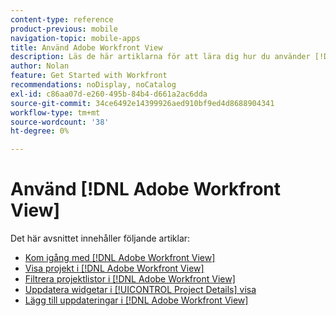```yaml
---
content-type: reference
product-previous: mobile
navigation-topic: mobile-apps
title: Använd Adobe Workfront View
description: Läs de här artiklarna för att lära dig hur du använder [!DNL Adobe Workfront] Visa.
author: Nolan
feature: Get Started with Workfront
recommendations: noDisplay, noCatalog
exl-id: c86aa07d-e260-495b-84b4-d661a2ac6dda
source-git-commit: 34ce6492e14399926aed910bf9ed4d8688904341
workflow-type: tm+mt
source-wordcount: '38'
ht-degree: 0%

---
```


# Använd [!DNL Adobe Workfront View]

Det här avsnittet innehåller följande artiklar:

* [Kom igång med [!DNL Adobe Workfront View]](../../../workfront-basics/mobile-apps/using-workfront-view/get-started-with-workfront-view.md)
* [Visa projekt i [!DNL Adobe Workfront View]](../../../workfront-basics/mobile-apps/using-workfront-view/display-projects-in-wokrfont-view.md)
* [Filtrera projektlistor i [!DNL Adobe Workfront View]](../../../workfront-basics/mobile-apps/using-workfront-view/filter-project-lists-in-workfront-view.md)
* [Uppdatera widgetar i [!UICONTROL Project Details] visa](../../../workfront-basics/mobile-apps/using-workfront-view/update-widgets-in-workfront-view.md)
* [Lägg till uppdateringar i [!DNL Adobe Workfront View]](../../../workfront-basics/mobile-apps/using-workfront-view/add-updates-in-workfront-view.md)
